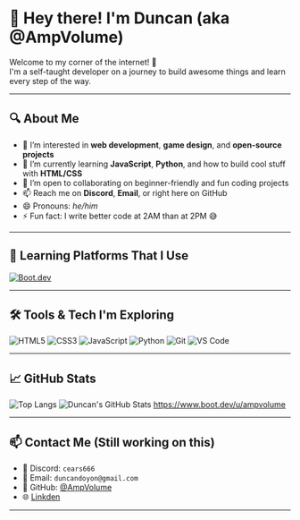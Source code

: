 # 👋 Hey there! I'm Duncan (aka @AmpVolume)

Welcome to my corner of the internet! 🚀  
I'm a self-taught developer on a journey to build awesome things and learn every step of the way.

---

## 🔍 About Me

- 👀 I’m interested in **web development**, **game design**, and **open-source projects**
- 🌱 I’m currently learning **JavaScript**, **Python**, and how to build cool stuff with **HTML/CSS**
- 💞️ I’m open to collaborating on beginner-friendly and fun coding projects
- 📫 Reach me on **Discord**, **Email**, or right here on GitHub
- 😄 Pronouns: *he/him*
- ⚡ Fun fact: I write better code at 2AM than at 2PM 😅

---

## 🧠 Learning Platforms That I Use

[![Boot.dev](https://img.shields.io/badge/Learning%20at-Boot.dev-6f42c1?style=flat-square)](https://boot.dev)

---

## 🛠️ Tools & Tech I'm Exploring

![HTML5](https://img.shields.io/badge/HTML-E34F26?style=flat&logo=html5&logoColor=white)
![CSS3](https://img.shields.io/badge/CSS-1572B6?style=flat&logo=css3&logoColor=white)
![JavaScript](https://img.shields.io/badge/JavaScript-F7DF1E?style=flat&logo=javascript&logoColor=black)
![Python](https://img.shields.io/badge/Python-3776AB?style=flat&logo=python&logoColor=white)
![Git](https://img.shields.io/badge/Git-F05032?style=flat&logo=git&logoColor=white)
![VS Code](https://img.shields.io/badge/VS%20Code-007ACC?style=flat&logo=visual-studio-code&logoColor=white)

---

## 📈 GitHub Stats
![Top Langs](https://github-readme-stats.vercel.app/api/top-langs/?username=AmpVolume&layout=compact&theme=radical) ![Duncan's GitHub Stats](https://github-readme-stats.vercel.app/api?username=AmpVolume&show_icons=true&theme=radical)
https://www.boot.dev/u/ampvolume 
 
---

## 📫 Contact Me (Still working on this)

- 💬 Discord: `cears666`
- 📧 Email: `duncandoyon@gmail.com`
- 🧭 GitHub: [@AmpVolume](https://github.com/AmpVolume)
- 🌐 [Linkden](https://www.linkedin.com/public-profile/settings?trk=d_flagship3_profile_self_view_public_profile)

---

<!---
AmpVolume/AmpVolume is a ✨ special ✨ repository because its `README.md` (this file) appears on your GitHub profile.
You can click the Preview link to take a look at your changes.
--->
